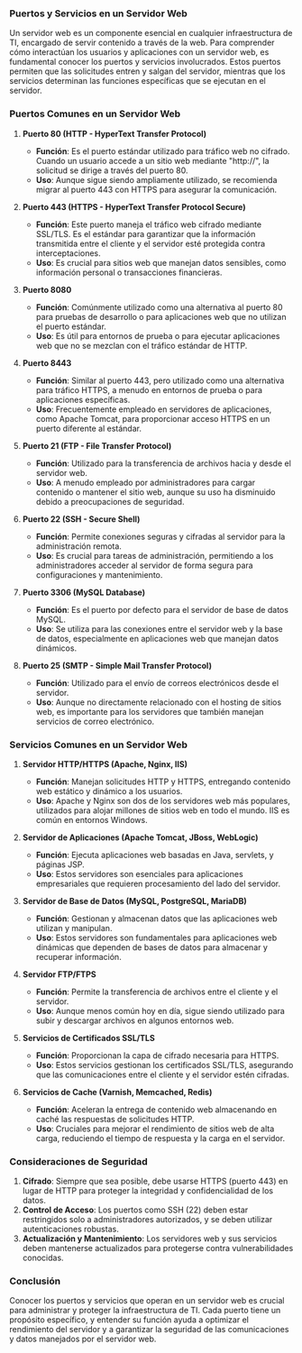 ### **Puertos y Servicios en un Servidor Web**

Un servidor web es un componente esencial en cualquier infraestructura de TI, encargado de servir contenido a través de la web. Para comprender cómo interactúan los usuarios y aplicaciones con un servidor web, es fundamental conocer los puertos y servicios involucrados. Estos puertos permiten que las solicitudes entren y salgan del servidor, mientras que los servicios determinan las funciones específicas que se ejecutan en el servidor.

### **Puertos Comunes en un Servidor Web**

1. **Puerto 80 (HTTP - HyperText Transfer Protocol)**
   - **Función**: Es el puerto estándar utilizado para tráfico web no cifrado. Cuando un usuario accede a un sitio web mediante "http://", la solicitud se dirige a través del puerto 80.
   - **Uso**: Aunque sigue siendo ampliamente utilizado, se recomienda migrar al puerto 443 con HTTPS para asegurar la comunicación.

2. **Puerto 443 (HTTPS - HyperText Transfer Protocol Secure)**
   - **Función**: Este puerto maneja el tráfico web cifrado mediante SSL/TLS. Es el estándar para garantizar que la información transmitida entre el cliente y el servidor esté protegida contra interceptaciones.
   - **Uso**: Es crucial para sitios web que manejan datos sensibles, como información personal o transacciones financieras.

3. **Puerto 8080**
   - **Función**: Comúnmente utilizado como una alternativa al puerto 80 para pruebas de desarrollo o para aplicaciones web que no utilizan el puerto estándar.
   - **Uso**: Es útil para entornos de prueba o para ejecutar aplicaciones web que no se mezclan con el tráfico estándar de HTTP.

4. **Puerto 8443**
   - **Función**: Similar al puerto 443, pero utilizado como una alternativa para tráfico HTTPS, a menudo en entornos de prueba o para aplicaciones específicas.
   - **Uso**: Frecuentemente empleado en servidores de aplicaciones, como Apache Tomcat, para proporcionar acceso HTTPS en un puerto diferente al estándar.

5. **Puerto 21 (FTP - File Transfer Protocol)**
   - **Función**: Utilizado para la transferencia de archivos hacia y desde el servidor web.
   - **Uso**: A menudo empleado por administradores para cargar contenido o mantener el sitio web, aunque su uso ha disminuido debido a preocupaciones de seguridad.

6. **Puerto 22 (SSH - Secure Shell)**
   - **Función**: Permite conexiones seguras y cifradas al servidor para la administración remota.
   - **Uso**: Es crucial para tareas de administración, permitiendo a los administradores acceder al servidor de forma segura para configuraciones y mantenimiento.

7. **Puerto 3306 (MySQL Database)**
   - **Función**: Es el puerto por defecto para el servidor de base de datos MySQL.
   - **Uso**: Se utiliza para las conexiones entre el servidor web y la base de datos, especialmente en aplicaciones web que manejan datos dinámicos.

8. **Puerto 25 (SMTP - Simple Mail Transfer Protocol)**
   - **Función**: Utilizado para el envío de correos electrónicos desde el servidor.
   - **Uso**: Aunque no directamente relacionado con el hosting de sitios web, es importante para los servidores que también manejan servicios de correo electrónico.

### **Servicios Comunes en un Servidor Web**

1. **Servidor HTTP/HTTPS (Apache, Nginx, IIS)**
   - **Función**: Manejan solicitudes HTTP y HTTPS, entregando contenido web estático y dinámico a los usuarios.
   - **Uso**: Apache y Nginx son dos de los servidores web más populares, utilizados para alojar millones de sitios web en todo el mundo. IIS es común en entornos Windows.

2. **Servidor de Aplicaciones (Apache Tomcat, JBoss, WebLogic)**
   - **Función**: Ejecuta aplicaciones web basadas en Java, servlets, y páginas JSP.
   - **Uso**: Estos servidores son esenciales para aplicaciones empresariales que requieren procesamiento del lado del servidor.

3. **Servidor de Base de Datos (MySQL, PostgreSQL, MariaDB)**
   - **Función**: Gestionan y almacenan datos que las aplicaciones web utilizan y manipulan.
   - **Uso**: Estos servidores son fundamentales para aplicaciones web dinámicas que dependen de bases de datos para almacenar y recuperar información.

4. **Servidor FTP/FTPS**
   - **Función**: Permite la transferencia de archivos entre el cliente y el servidor.
   - **Uso**: Aunque menos común hoy en día, sigue siendo utilizado para subir y descargar archivos en algunos entornos web.

5. **Servicios de Certificados SSL/TLS**
   - **Función**: Proporcionan la capa de cifrado necesaria para HTTPS.
   - **Uso**: Estos servicios gestionan los certificados SSL/TLS, asegurando que las comunicaciones entre el cliente y el servidor estén cifradas.

6. **Servicios de Cache (Varnish, Memcached, Redis)**
   - **Función**: Aceleran la entrega de contenido web almacenando en caché las respuestas de solicitudes HTTP.
   - **Uso**: Cruciales para mejorar el rendimiento de sitios web de alta carga, reduciendo el tiempo de respuesta y la carga en el servidor.

### **Consideraciones de Seguridad**

1. **Cifrado**: Siempre que sea posible, debe usarse HTTPS (puerto 443) en lugar de HTTP para proteger la integridad y confidencialidad de los datos.
2. **Control de Acceso**: Los puertos como SSH (22) deben estar restringidos solo a administradores autorizados, y se deben utilizar autenticaciones robustas.
3. **Actualización y Mantenimiento**: Los servidores web y sus servicios deben mantenerse actualizados para protegerse contra vulnerabilidades conocidas.

### **Conclusión**

Conocer los puertos y servicios que operan en un servidor web es crucial para administrar y proteger la infraestructura de TI. Cada puerto tiene un propósito específico, y entender su función ayuda a optimizar el rendimiento del servidor y a garantizar la seguridad de las comunicaciones y datos manejados por el servidor web.